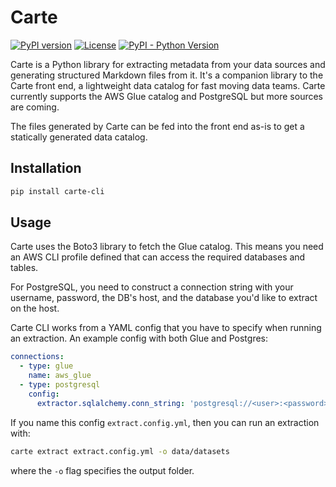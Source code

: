 # Carte
[![PyPI version](https://badge.fury.io/py/carte.svg)](https://badge.fury.io/py/carte)
[![License](http://img.shields.io/:license-Apache%202-blue.svg)](LICENSE)
[![PyPI - Python Version](https://img.shields.io/pypi/pyversions/carte.svg)](https://pypi.org/project/carte/)


Carte is a Python library for extracting metadata from your data sources and generating structured Markdown files from it. It's a companion library to the Carte front end, a lightweight data catalog for fast moving data teams. Carte currently supports the AWS Glue catalog and PostgreSQL but more sources are coming.

The files generated by Carte can be fed into the front end as-is to get a statically generated data catalog.

## Installation

``` sh
pip install carte-cli
```

## Usage

Carte uses the Boto3 library to fetch the Glue catalog. This means you need an AWS CLI profile defined that can access the required databases and tables.

For PostgreSQL, you need to construct a connection string with your username, password, the DB's host, and the database you'd like to extract on the host.

Carte CLI works from a YAML config that you have to specify when running an extraction. An example config with both Glue and Postgres:

``` yaml
connections:
  - type: glue
    name: aws_glue
  - type: postgresql
    config:
      extractor.sqlalchemy.conn_string: 'postgresql://<user>:<password>@<host>:<port>/<database>'
```

If you name this config `extract.config.yml`, then you can run an extraction with:

``` sh
carte extract extract.config.yml -o data/datasets
```

where the `-o` flag specifies the output folder.
